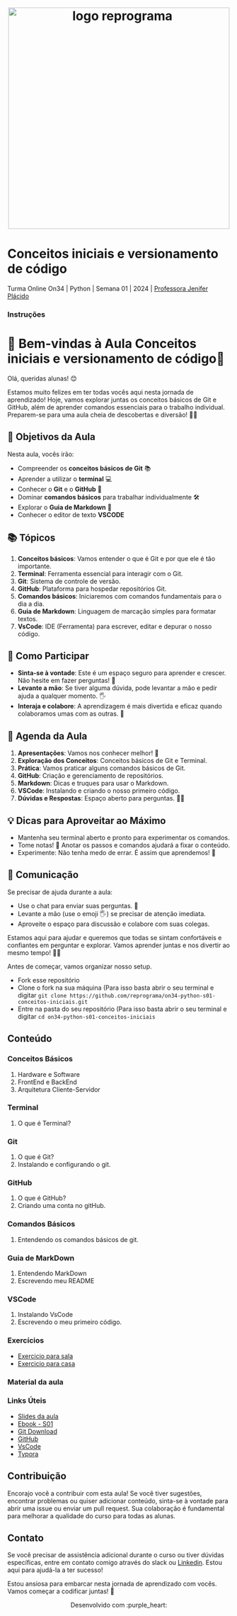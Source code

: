 <h1 align="center">
  <img src="assets/reprograma-fundos-claros.png" alt="logo reprograma" width="500">
</h1>

# Conceitos iniciais e versionamento de código

Turma Online On34 | Python | Semana 01 | 2024 | <a href="https://www.linkedin.com/in/jenifer-pl%C3%A1cido-00b5611ab/" target="_blank" rel="noopener noreferrer">Professora Jenifer Plácido</a>

### Instruções

# 🌟 Bem-vindas à Aula Conceitos iniciais e versionamento de código🌟

Olá, queridas alunas! 😊

Estamos muito felizes em ter todas vocês aqui nesta jornada de aprendizado! Hoje, vamos explorar juntas os conceitos básicos de Git e GitHub, além de aprender comandos essenciais para o trabalho individual. Preparem-se para uma aula cheia de descobertas e diversão! 🚀✨

## 🎯 Objetivos da Aula

Nesta aula, vocês irão:

- Compreender os **conceitos básicos de Git** 📚
- Aprender a utilizar o **terminal** 💻
- Conhecer o **Git** e o **GitHub** 🐙
- Dominar **comandos básicos** para trabalhar individualmente 🛠️
- Explorar o **Guia de Markdown** 📝
- Conhecer o editor de texto **VSCODE**

## 📚 Tópicos

1. **Conceitos básicos**: Vamos entender o que é Git e por que ele é tão importante.
2. **Terminal**: Ferramenta essencial para interagir com o Git.
3. **Git**: Sistema de controle de versão.
4. **GitHub**: Plataforma para hospedar repositórios Git.
5. **Comandos básicos**: Iniciaremos com comandos fundamentais para o dia a dia.
6. **Guia de Markdown**: Linguagem de marcação simples para formatar textos.
7. **VsCode**: IDE (Ferramenta) para escrever, editar e depurar o nosso código.

## 🙌 Como Participar

- **Sinta-se à vontade**: Este é um espaço seguro para aprender e crescer. Não hesite em fazer perguntas! 💬
- **Levante a mão**: Se tiver alguma dúvida, pode levantar a mão e pedir ajuda a qualquer momento. 🖐️
- **Interaja e colabore**: A aprendizagem é mais divertida e eficaz quando colaboramos umas com as outras. 🤝

## 📅 Agenda da Aula

1. **Apresentações**: Vamos nos conhecer melhor! 💬
2. **Exploração dos Conceitos**: Conceitos básicos de Git e Terminal.
3. **Prática**: Vamos praticar alguns comandos básicos de Git.
4. **GitHub**: Criação e gerenciamento de repositórios.
5. **Markdown**: Dicas e truques para usar o Markdown.
6. **VSCode**: Instalando e criando o nosso primeiro código.
7. **Dúvidas e Respostas**: Espaço aberto para perguntas. 🙋‍♀️

## 💡 Dicas para Aproveitar ao Máximo

- Mantenha seu terminal aberto e pronto para experimentar os comandos.
- Tome notas! 📓 Anotar os passos e comandos ajudará a fixar o conteúdo.
- Experimente: Não tenha medo de errar. É assim que aprendemos! 🌟

## 📢 Comunicação

Se precisar de ajuda durante a aula:

- Use o chat para enviar suas perguntas. 💬
- Levante a mão (use o emoji 🖐️) se precisar de atenção imediata.
- Aproveite o espaço para discussão e colabore com suas colegas.

Estamos aqui para ajudar e queremos que todas se sintam confortáveis e confiantes em perguntar e explorar. Vamos aprender juntas e nos divertir ao mesmo tempo! 🌈🎉

Antes de começar, vamos organizar nosso setup.

* Fork esse repositório 
* Clone o fork na sua máquina (Para isso basta abrir o seu terminal e digitar `git clone https://github.com/reprograma/on34-python-s01-conceitos-iniciais.git`
* Entre na pasta do seu repositório (Para isso basta abrir o seu terminal e digitar `cd on34-python-s01-conceitos-iniciais`

## Conteúdo

### Conceitos Básicos

1. Hardware e Software
2. FrontEnd e BackEnd
3. Arquitetura Cliente-Servidor

### Terminal

1. O que é Terminal?

### Git

1. O que é Git?
2. Instalando e configurando o git.

### GitHub

1. O que é GitHub?
2. Criando uma conta no gitHub.

### Comandos Básicos

1. Entendendo os comandos básicos de git.

### Guia de MarkDown

1. Entendendo MarkDown
2. Escrevendo meu README

### VSCode

1. Instalando VsCode
2. Escrevendo o meu primeiro código.

### Exercícios 

* [Exercicio para sala](https://github.com/reprograma/on34-python-s01-conceitos-iniciais/tree/main/exercicios/para-sala)
* [Exercicio para casa](https://github.com/mflilian/repo-example/tree/main/exercicios/para-casa)

### Material da aula 

### Links Úteis

- [Slides da aula]()
- [Ebook - S01]()
- [Git Download](https://git-scm.com/downloads)
- [GitHub](https://github.com/)
- [VsCode](https://code.visualstudio.com/)
- [Typora](https://typora.io/#feature)


## Contribuição

Encorajo você a contribuir com esta aula! Se você tiver sugestões, encontrar problemas ou quiser adicionar conteúdo, sinta-se à vontade para abrir uma issue ou enviar um pull request. Sua colaboração é fundamental para melhorar a qualidade do curso para todas as alunas.

## Contato

Se você precisar de assistência adicional durante o curso ou tiver dúvidas específicas, entre em contato comigo através do slack ou <a href="https://www.linkedin.com/in/jenifer-pl%C3%A1cido-00b5611ab/" target="_blank" rel="noopener noreferrer">Linkedin</a>. Estou aqui para ajudá-la a ter sucesso!

Estou ansiosa para embarcar nesta jornada de aprendizado com vocês. Vamos começar a codificar juntas! 🚀

<p align="center">
Desenvolvido com :purple_heart:  
</p>

